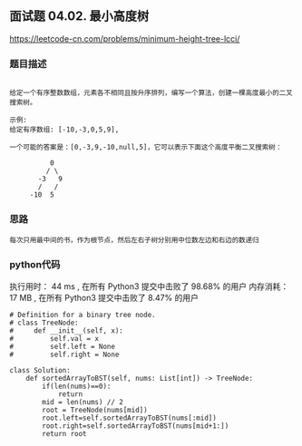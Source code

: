 ## 面试题 04.02. 最小高度树

https://leetcode-cn.com/problems/minimum-height-tree-lcci/


### 题目描述

```

给定一个有序整数数组，元素各不相同且按升序排列，编写一个算法，创建一棵高度最小的二叉搜索树。

示例:
给定有序数组: [-10,-3,0,5,9],

一个可能的答案是：[0,-3,9,-10,null,5]，它可以表示下面这个高度平衡二叉搜索树：

          0 
         / \ 
       -3   9 
       /   / 
     -10  5 

```



### 思路

```
每次只用最中间的书，作为根节点，然后左右子树分别用中位数左边和右边的数递归
```



### python代码
执行用时：
44 ms
, 在所有 Python3 提交中击败了
98.68%
的用户
内存消耗：
17 MB
, 在所有 Python3 提交中击败了
8.47%
的用户
```
# Definition for a binary tree node.
# class TreeNode:
#     def __init__(self, x):
#         self.val = x
#         self.left = None
#         self.right = None

class Solution:
    def sortedArrayToBST(self, nums: List[int]) -> TreeNode:
        if(len(nums)==0):
            return 
        mid = len(nums) // 2
        root = TreeNode(nums[mid])
        root.left=self.sortedArrayToBST(nums[:mid])
        root.right=self.sortedArrayToBST(nums[mid+1:])
        return root

```

